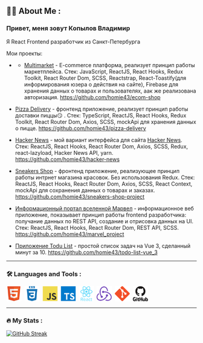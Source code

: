 
## :man_technologist: About Me :

### Привет, меня зовут Копылов Владимир

Я React Frontend разработчик из Санкт-Петербурга

Мои проекты:

- - <a href="https://lustrous-churros-6ae756.netlify.app/home">Multimarket<a/> - E-commerce платформа, реализует принцип работы маркетплейса. Стек: JavaScript, ReactJS, React Hooks, Redux Toolkit, React Router Dom, SCSS, Reactstrap, React-Toastify(для информирования юзера о действия на сайте), Firebase для хранения данных о товарах и пользователях, аак же реализована авторизация. https://github.com/homie43/ecom-shop

- <a href="https://pizza-delivery-three.vercel.app/">Pizza Delivery<a/> - фронтенд приложение, реализует принцип работы доставки пиццы😏 . Стек: TypeScript, ReactJS, React Hooks, Redux Toolkit, React Router Dom, Axios, SCSS, mockApi для хранения данных о пицце. https://github.com/homie43/pizza-delivery

- <a href="https://homie43.github.io/hacker-news/">Hacker News</a> - мой вариант интерфейса для сайта <a href="https://news.ycombinator.com/news">Hacker News</a>. Стек: ReactJS, React Hooks, React Router Dom, Axios, SCSS, Redux, react-lazyload, Hacker News API, yarn. https://github.com/homie43/hacker-news

- <a href="https://homie43.github.io/sneakers-shop-project/#/">Sneakers Shop</a> - фронтенд приложение, реализующее принцип работы интрнет магазина красовок. Без использования Redux. Стек: ReactJS, React Hooks, React Router Dom, Axios, SCSS, React Context, mockApi для сохранения данных о товарах и заказах. https://github.com/homie43/sneakers-shop-project

- <a href="https://homie43.github.io/marvel_project/">Информационный портал вселенной Марвел</a> - информационное веб приложение, показывает принцип работы frontend разработчика: получание данных по REST API, создание и отрисовка данных на UI. Стек: ReactJS, React Hooks, React Router Dom, REST API, SCSS. https://github.com/homie43/marvel_project

- <a href="https://homie43.github.io/todo-list-vue_3/">Приложение Todu List</a> - простой список задач на Vue 3, сделанный минут за 10. https://github.com/homie43/todo-list-vue_3


---

### :hammer_and_wrench: Languages and Tools :

<div>
  <img src="https://github.com/devicons/devicon/blob/master/icons/html5/html5-original.svg" title="HTML5" alt="HTML" width="40" height="40"/>&nbsp;
  <img src="https://github.com/devicons/devicon/blob/master/icons/css3/css3-plain-wordmark.svg"  title="CSS3" alt="CSS" width="40" height="40"/>&nbsp;
  <img src="https://github.com/devicons/devicon/blob/master/icons/javascript/javascript-original.svg" title="JavaScript" alt="JavaScript" width="40" height="40"/>&nbsp;
  <img src="https://github.com/devicons/devicon/blob/master/icons/typescript/typescript-original.svg" title="typescript" alt="typescript" width="40" height="40"/>&nbsp;
  <img src="https://github.com/devicons/devicon/blob/master/icons/react/react-original-wordmark.svg" title="React" alt="React" width="40" height="40"/>&nbsp;
  <img src="https://github.com/devicons/devicon/blob/master/icons/redux/redux-original.svg" title="Redux" alt="Redux " width="40" height="40"/>&nbsp;
  <img src="https://github.com/devicons/devicon/blob/master/icons/git/git-original.svg" title="Git" alt="Git" width="40" height="40"/>&nbsp;
  <img src="https://github.com/devicons/devicon/blob/master/icons/github/github-original-wordmark.svg" title="github" alt="github" width="40" height="40"/>&nbsp;
</div>

---

### :fire: My Stats :
[![GitHub Streak](http://github-readme-streak-stats.herokuapp.com?user=homie43&theme=dracula&border_radius=5&locale=ru)](https://git.io/streak-stats)
